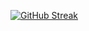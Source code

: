 [![GitHub Streak](https://streak-stats.demolab.com/?user=hamidzangiabadi)](https://git.io/streak-stats)
